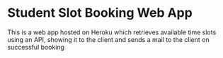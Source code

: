 # Student Slot Booking Web App
This is a web app hosted on Heroku which retrieves available time slots using an API, showing it to the client and sends a mail to the client on successful booking

